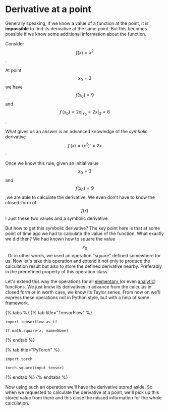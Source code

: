 # Derivative at a point

Generally speaking, if we know a value of a function at the point, it is **impossible** to find its derivative at the same point. But this becomes possible if we know some additional information about the function.

 Consider $$f(x) = x^2$$. 

At point $$x_0 = 3$$ we have $$f(x_0) = 9$$ and $$f'(x_0) = 2x|_{x_0} = 2x|_{3} = 6$$ .

What gives us an answer is an advanced knowledge of the _symbolic_ derivative $$f'(x) = (x^2)' = 2x$$ .

Once we know this rule, given an initial value $$x_0 = 3$$ and $$f(x_0) = 9$$ ,we are able to calculate the derivative. We even don't have to know the closed-form of $$f(x)$$ ! Just these two values and a symbolic derivative.

But how to get this symbolic derivative? The key point here is that at some point of time ago we had to calculate the value of the function. What exactly we did then? We had known how to square the value $$x_0 $$. Or in other words, we used an operation "square" defined somewhere for us. Now let's take this operation and extend it not only to produce the calculation result but also to store the defined derivative nearby. Preferably in the predefined property of this operation class. 

Let's extend this way the operations for all [elementary ](https://en.wikipedia.org/wiki/Elementary_function)\(or even [analytic](https://en.wikipedia.org/wiki/Analytic_function)\) functions. We just know its derivatives in advance from the calculus in closed form or in worth case, we know its Taylor series. From now on we'll express these operations not in Python style, but with a help of some framework.

{% tabs %}
{% tab title="TensorFlow" %}
```text
import tensorflow as tf

tf.math.square(x, name=None)
```
{% endtab %}

{% tab title="PyTorch" %}
```text
import torch
 
torch.square(input_tensor)
```
{% endtab %}
{% endtabs %}

 Now using such an operation we'll have the derivative stored aside. So when we requested to calculate the derivative at a point, we'll pick up this stored value from there and this close the missed information for the whole calculation.

